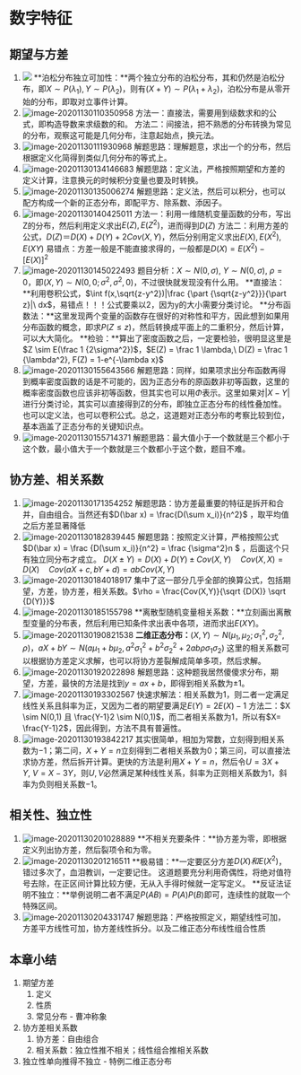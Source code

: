 # 数字特征

## 期望与方差

1. ![ ](PB4-数字特征.assets/image-20201130105515167.png)
   **泊松分布独立可加性：**两个独立分布的泊松分布，其和仍然是泊松分布，即$X\sim P(\lambda_1), Y\sim P(\lambda_2)$，则有$(X+Y)\sim P(\lambda_1+\lambda_2)$，泊松分布是从零开始的分布，即取对立事件计算。
2. ![image-20201130110350958](PB4-数字特征.assets/image-20201130110350958.png)
   方法一：直接法，需要用到级数求和的公式，即构造导数来求级数的和。
   方法二：间接法，把不熟悉的分布转换为常见的分布，观察这可能是几何分布，注意起始点，换元法。
3. ![image-20201130111930968](PB4-数字特征.assets/image-20201130111930968.png)
   解题思路：理解题意，求出一个的分布，然后根据定义化简得到类似几何分布的等式上。
4. ![image-20201130134146683](PB4-数字特征.assets/image-20201130134146683.png)
   解题思路：定义法，严格按照期望和方差的定义计算，注意换元的时候积分变量也要及时转换。
5. ![image-20201130135006274](PB4-数字特征.assets/image-20201130135006274.png)
   解题思路：定义法，然后可以积分，也可以配方构成一个新的正态分布，即配平方、除系数、添因子。
6. ![image-20201130140425011](PB4-数字特征.assets/image-20201130140425011.png)
   方法一：利用一维随机变量函数的分布，写出Z的分布，然后利用定义求出$E(Z),E(Z^2)$，进而得到$D(Z)$ 
   方法二：利用方差的公式，$D(Z)＝D(X) + D(Y) + 2Cov(X,Y)$，然后分别用定义求出$E(X),E(X^2),E(XY)$ 
   易错点：方差一般是不能直接求得的，一般都是$D(X) = E(X^2) - [E(X)]^2$ 
7. ![image-20201130145022493](PB4-数字特征.assets/image-20201130145022493.png)
   题目分析：$X \sim N(0,\sigma),\ Y\sim N(0,\sigma),\ \rho = 0$，即$(X,Y) \sim N(0,0;\sigma^2,\sigma^2,0)$，不过很快就发现没有什么用。
   **直接法：**利用卷积公式，$\int f(x,\sqrt{z-y^2})|\frac {\part {\sqrt{z-y^2}}}{\part z}|\ dx$，易错点！！！公式要乘以2，因为y的大小需要分类讨论。
   **分布函数法：**这里发现两个变量的函数存在很好的对称性和平方，因此想到如果用分布函数的概念，即求$P(Z\le z)$，然后转换成平面上的二重积分，然后计算，可以大大简化。
   **检验：**算出了密度函数之后，一定要检验，很明显这里是$Z \sim E(\frac 1 {2\sigma^2})$，$E(Z) = \frac 1 \lambda,\ D(Z) = \frac 1 {\lambda^2}, F(Z) = 1-e^{-\lambda x}$ 
8. ![image-20201130155643566](PB4-数字特征.assets/image-20201130155643566.png)
   解题思路：同样，如果项求出分布函数再得到概率密度函数的话是不可能的，因为正态分布的原函数非初等函数，这里的概率密度函数也应该非初等函数，但其实也可以用$\Phi$表示。这里如果对$|X-Y|$进行分类讨论，其实可以直接得到Z的分布，即独立正态分布的线性叠加性。也可以定义法，也可以卷积公式。总之，这道题对正态分布的考察比较到位，基本涵盖了正态分布的关键知识点。
9. ![image-20201130155714371](PB4-数字特征.assets/image-20201130155714371.png)
   解题思路：最大值小于一个数就是三个都小于这个数，最小值大于一个数就是三个数都小于这个数，题目不难。

## 协方差、相关系数

1. ![image-20201130171354252](PB4-数字特征.assets/image-20201130171354252.png)
   解题思路：协方差最重要的特征是拆开和合并，自由组合。当然还有$D(\bar x) = \frac{D(\sum x_i)}{n^2}$ ，取平均值之后方差显著降低
2. ![image-20201130182839445](PB4-数字特征.assets/image-20201130182839445.png)
   解题思路：按照定义计算，严格按照公式 $D(\bar x) = \frac {D(\sum x_i)}{n^2} = \frac {\sigma^2}n $ ，后面这个只有独立同分布才成立。
   $D(X\pm Y) = D(X) + D(Y) \pm Cov(X,Y) \quad Cov(X,X) = D(X) \quad Cov(aX+c,bY+d) = abCov(X,Y)$ 
3. ![image-20201130184018917](PB4-数字特征.assets/image-20201130184018917.png)
   集中了这一部分几乎全部的换算公式，包括期望，方差，协方差，相关系数。$\rho = \frac{Cov(X,Y)}{\sqrt {D(X)} \sqrt {D(Y)}}$ 
4. ![image-20201130185155798](PB4-数字特征.assets/image-20201130185155798.png)
   **离散型随机变量相关系数：**立刻画出离散型变量的分布表，然后利用已知条件求出表中各项，进而求出$E(XY)$。
5. ![image-20201130190821538](PB4-数字特征.assets/image-20201130190821538.png)
   **二维正态分布：**$(X,Y) \sim N(\mu_1,\mu_2;\sigma_1^2,\sigma_2^2,\rho)$，$aX+bY \sim N(a\mu_1+b\mu_2, a^2\sigma_1^2 + b^2\sigma_2^2 + 2ab\rho\sigma_1\sigma_2)$ 
   这里的相关系数可以根据协方差定义求解，也可以将协方差裂解成简单多项，然后求解。
6. ![image-20201130192022898](PB4-数字特征.assets/image-20201130192022898.png)
   解题思路：这种题我居然傻傻求分布，期望，方差，最快的方法是找到$y=ax+b$，即得到相关系数为$\pm 1$。
7. ![image-20201130193302567](PB4-数字特征.assets/image-20201130193302567.png)
   快速求解法：相关系数为1，则二者一定满足线性关系且斜率为正，又因为二者的期望要满足$E(Y) = 2E(X)-1$ 
   方法二：$X \sim N(0,1) 且 \frac{Y-1}2 \sim N(0,1)$，而二者相关系数为1，所以有$X= \frac{Y-1}2$，因此得到，方法不具有普遍性。
8. ![image-20201130193842217](PB4-数字特征.assets/image-20201130193842217.png)
   其实很简单，相加为常数，立刻得到相关系数为$-1$；第二问，$X+Y=n$立刻得到二者相关系数为0；第三问，可以直接法求协方差，然后拆开计算。更快的方法是利用$X+Y=n$，然后令$U=3X+Y,\ V=X-3Y$，则$U,V$必然满足某种线性关系，斜率为正则相关系数为$1$，斜率为负则相关系数$-1$。

## 相关性、独立性

1. ![image-20201130201028889](PB4-数字特征.assets/image-20201130201028889.png)
   **不相关充要条件：**协方差为零，即根据定义列出协方差，然后裂项令和为零。
2. ![image-20201130201216511](PB4-数字特征.assets/image-20201130201216511.png)
   **极易错：**一定要区分方差$D(X)和E(X^2)$，错过多次了，血泪教训，一定要记住。
   这道题要充分利用奇偶性，将绝对值符号去除，在正区间计算比较方便，无从入手得时候就一定写定义。
   **反证法证明不独立：**举例说明二者不满足$P(AB) = P(A)P(B)$即可，连续性的就取一个特殊区间。
3. ![image-20201130204331747](PB4-数字特征.assets/image-20201130204331747.png)
   解题思路：严格按照定义，期望线性可加，方差平方线性可加，协方差线性拆分。以及二维正态分布线性组合性质

## 本章小结

1. 期望方差
   1. 定义
   2. 性质
   3. 常见分布 - 曹冲称象
2. 协方差相关系数
   1. 协方差：自由组合
   2. 相关系数：独立性推不相关；线性组合推相关系数
3. 独立性单向推得不独立 - 特例二维正态分布


